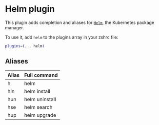 # Helm plugin

This plugin adds completion and aliases for [`Helm`](https://helm.sh/), the
Kubernetes package manager.

To use it, add `helm` to the plugins array in your zshrc file:

```zsh
plugins=(... helm)
```

## Aliases

| Alias | Full command   |
| ----- | -------------- |
| h     | helm           |
| hin   | helm install   |
| hun   | helm uninstall |
| hse   | helm search    |
| hup   | helm upgrade   |

